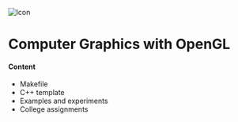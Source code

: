 ![Icon](http://i.imgur.com/pOyYlcE.png)
# Computer Graphics with OpenGL

#### Content
- Makefile
- C++ template
- Examples and experiments
- College assignments
